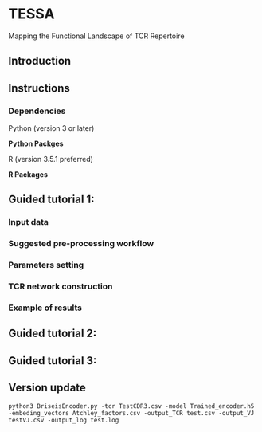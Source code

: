 # TESSA
Mapping the Functional Landscape of TCR Repertoire
## Introduction
##  Instructions
### Dependencies
Python (version 3 or later)

**Python Packges**

R (version 3.5.1 preferred)

**R Packages**
## Guided tutorial 1: 
### Input data
### Suggested pre-processing workflow
### Parameters setting
### TCR network construction
### Example of results
## Guided tutorial 2: 
## Guided tutorial 3:
## Version update
```{Shell}
python3 BriseisEncoder.py -tcr TestCDR3.csv -model Trained_encoder.h5 -embeding_vectors Atchley_factors.csv -output_TCR test.csv -output_VJ testVJ.csv -output_log test.log
```
